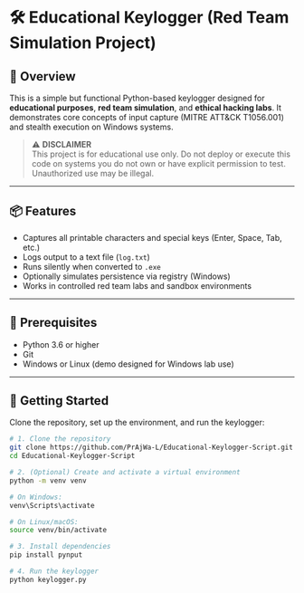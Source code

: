 # 🛠️ Educational Keylogger (Red Team Simulation Project)

## 🧠 Overview

This is a simple but functional Python-based keylogger designed for **educational purposes**, **red team simulation**, and **ethical hacking labs**. It demonstrates core concepts of input capture (MITRE ATT&CK T1056.001) and stealth execution on Windows systems.

> ⚠️ **DISCLAIMER**  
> This project is for educational use only. Do not deploy or execute this code on systems you do not own or have explicit permission to test. Unauthorized use may be illegal.

---

## 📦 Features

- Captures all printable characters and special keys (Enter, Space, Tab, etc.)
- Logs output to a text file (`log.txt`)
- Runs silently when converted to `.exe`
- Optionally simulates persistence via registry (Windows)
- Works in controlled red team labs and sandbox environments

---

## 🧰 Prerequisites

- Python 3.6 or higher
- Git
- Windows or Linux (demo designed for Windows lab use)

---

## 🚀 Getting Started

Clone the repository, set up the environment, and run the keylogger:

```bash
# 1. Clone the repository
git clone https://github.com/PrAjWa-L/Educational-Keylogger-Script.git
cd Educational-Keylogger-Script

# 2. (Optional) Create and activate a virtual environment
python -m venv venv

# On Windows:
venv\Scripts\activate

# On Linux/macOS:
source venv/bin/activate

# 3. Install dependencies
pip install pynput

# 4. Run the keylogger
python keylogger.py


